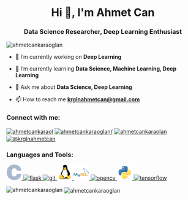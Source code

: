 <h1 align="center">Hi 👋, I'm Ahmet Can</h1>
<h3 align="center">Data Science Researcher, Deep Learning Enthusiast</h3>

<p align="left"> <img src="https://komarev.com/ghpvc/?username=ahmetcankaraoglan&label=Profile%20views&color=0e75b6&style=flat" alt="ahmetcankaraoglan" /> </p>

- 🔭 I’m currently working on **Deep Learning**

- 🌱 I’m currently learning **Data Science, Machine Learning, Deep Learning**

- 💬 Ask me about **Data Science, Deep Learning**

- 📫 How to reach me **krglnahmetcan@gmail.com**

<h3 align="left">Connect with me:</h3>
<p align="left">
<a href="https://twitter.com/ahmetcankaraol" target="blank"><img align="center" src="https://cdn.jsdelivr.net/npm/simple-icons@3.0.1/icons/twitter.svg" alt="ahmetcankaraol" height="30" width="40" /></a>
<a href="https://linkedin.com/in/ahmetcankaraoglan/" target="blank"><img align="center" src="https://cdn.jsdelivr.net/npm/simple-icons@3.0.1/icons/linkedin.svg" alt="ahmetcankaraoglan/" height="30" width="40" /></a>
<a href="https://kaggle.com/ahmetcankaraolan" target="blank"><img align="center" src="https://cdn.jsdelivr.net/npm/simple-icons@3.0.1/icons/kaggle.svg" alt="ahmetcankaraolan" height="30" width="40" /></a>
<a href="https://medium.com/@krglnahmetcan" target="blank"><img align="center" src="https://cdn.jsdelivr.net/npm/simple-icons@3.0.1/icons/medium.svg" alt="@krglnahmetcan" height="30" width="40" /></a>
</p>

<h3 align="left">Languages and Tools:</h3>
<p align="left"> <a href="https://www.cprogramming.com/" target="_blank"> <img src="https://raw.githubusercontent.com/devicons/devicon/master/icons/c/c-original.svg" alt="c" width="40" height="40"/> </a> <a href="https://flask.palletsprojects.com/" target="_blank"> <img src="https://www.vectorlogo.zone/logos/pocoo_flask/pocoo_flask-icon.svg" alt="flask" width="40" height="40"/> </a> <a href="https://git-scm.com/" target="_blank"> <img src="https://www.vectorlogo.zone/logos/git-scm/git-scm-icon.svg" alt="git" width="40" height="40"/> </a> <a href="https://www.linux.org/" target="_blank"> <img src="https://raw.githubusercontent.com/devicons/devicon/master/icons/linux/linux-original.svg" alt="linux" width="40" height="40"/> </a> <a href="https://www.mysql.com/" target="_blank"> <img src="https://raw.githubusercontent.com/devicons/devicon/master/icons/mysql/mysql-original-wordmark.svg" alt="mysql" width="40" height="40"/> </a> <a href="https://opencv.org/" target="_blank"> <img src="https://www.vectorlogo.zone/logos/opencv/opencv-icon.svg" alt="opencv" width="40" height="40"/> </a> <a href="https://www.python.org" target="_blank"> <img src="https://raw.githubusercontent.com/devicons/devicon/master/icons/python/python-original.svg" alt="python" width="40" height="40"/> </a> <a href="https://www.tensorflow.org" target="_blank"> <img src="https://www.vectorlogo.zone/logos/tensorflow/tensorflow-icon.svg" alt="tensorflow" width="40" height="40"/> </a> </p>

<p><img align="left" src="https://github-readme-stats.vercel.app/api/top-langs?username=ahmetcankaraoglan&show_icons=true&locale=en&layout=compact" alt="ahmetcankaraoglan" /></p>

<p>&nbsp;<img align="center" src="https://github-readme-stats.vercel.app/api?username=ahmetcankaraoglan&show_icons=true&locale=en" alt="ahmetcankaraoglan" /></p>



